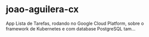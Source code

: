 # joao-aguilera-cx
App Lista de Tarefas, rodando no Google Cloud Platform, sobre o framework de Kubernetes e com database PostgreSQL tam…

